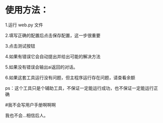 # 使用方法：

1.运行 web.py 文件

2.填写正确的配置后点击保存配置，这一步很重要

3.点击测试按钮

4.如果有错误它会自动提出并给出可能的解决方法

5.如果没有错误会输出ai返回的对话。

6.如果这套工具运行没有问题，但主程序运行存在问题，请查看余额

ps：这个工具只是个辅助工具，不保证一定能运行成功，也不保证一定能运行正确

#我不会写用户手册啊啊啊

我也不会...相信后人。